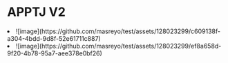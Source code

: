 # APPTJ V2
<li>![image](https://github.com/masreyo/test/assets/128023299/c609138f-a304-4bdd-9d8f-52e61711c887)</li>
<li>![image](https://github.com/masreyo/test/assets/128023299/ef8a658d-9f20-4b78-95a7-aee378e0bf26)</li>

